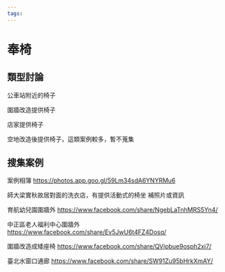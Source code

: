 ```yaml
---
tags:
---
```


# 奉椅

## 類型討論

公車站附近的椅子

圍牆改造提供椅子

店家提供椅子

空地改造後提供椅子，這類案例較多，暫不蒐集

## 搜集案例

案例相簿
https://photos.app.goo.gl/59Lm34sdA6YNYRMu6

師大梁實秋故居對面的洗衣店，有提供活動式的椅坐
補照片或資訊

育航幼兒園圍牆外
https://www.facebook.com/share/NgebLaTnhMRS5Yn4/

中正區老人福利中心圍牆外
https://www.facebook.com/share/Ev5JwU6t4FZ4Dosq/

圍牆改造成矮座椅
https://www.facebook.com/share/QVipbue9osph2xi7/

臺北水窗口通廊
https://www.facebook.com/share/SW91Zu95bHrkXmAY/